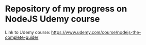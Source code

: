# Repository of my progress on NodeJS Udemy course

Link to Udemy course: https://www.udemy.com/course/nodejs-the-complete-guide/